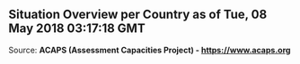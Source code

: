 ## Situation Overview per Country as of Tue, 08 May 2018 03:17:18 GMT

Source: **ACAPS (Assessment Capacities Project) - https://www.acaps.org**